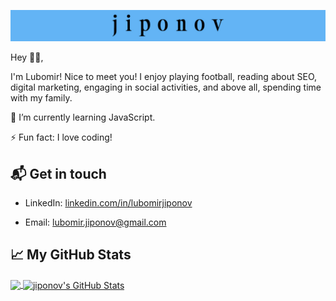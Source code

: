 <p align="center">
<a href="https://github.com/jiponov"><img src="https://github.com/jiponov/jiponov/blob/master/jiponov.jpg" alt="jiponov lubomir"></a>
</p>

<p align="left">Hey 👋🏻,

I'm Lubomir! Nice to meet you! 
I enjoy playing football, reading about SEO, digital marketing, 
engaging in social activities, and above all, spending time with my family.</p>

<p align="left">🌱 I’m currently learning JavaScript.</p>
<p align="left">⚡ Fun fact: I love coding!</p>

## 📬 Get in touch

- LinkedIn: <a href="https://www.linkedin.com/in/lubomirjiponov" target="_blank" rel="noopener">linkedin.com/in/lubomirjiponov</a> 

- Email: lubomir.jiponov@gmail.com

## &#x1f4c8; My GitHub Stats

<a href="https://github.com/jiponov/jiponov">
  <img align="center" height="180em" src="https://github-readme-stats.vercel.app/api/top-langs/?username=jiponov&langs_count=8&layout=compact&title_color=62b4f5&text_color=ffffff&bg_color=000000" />
</a>


<a href="https://github.com/jiponov/jiponov">
  <img align="center" height="180em" src="https://github-readme-stats.vercel.app/api?username=jiponov&show_icons=true&line_height=27&locale=en&title_color=62b4f5&text_color=ffffff&icon_color=62b4f5&bg_color=000000" alt="jiponov's GitHub Stats" />
</a>

